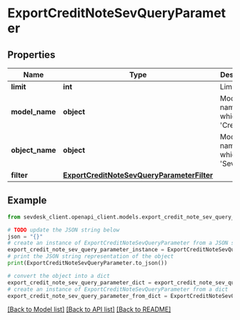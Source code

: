 # ExportCreditNoteSevQueryParameter


## Properties

Name | Type | Description | Notes
------------ | ------------- | ------------- | -------------
**limit** | **int** | Limit export | [optional] 
**model_name** | **object** | Model name, which is &#39;CreditNote&#39; | 
**object_name** | **object** | Model name, which is &#39;SevQuery&#39; | 
**filter** | [**ExportCreditNoteSevQueryParameterFilter**](ExportCreditNoteSevQueryParameterFilter.md) |  | [optional] 

## Example

```python
from sevdesk_client.openapi_client.models.export_credit_note_sev_query_parameter import ExportCreditNoteSevQueryParameter

# TODO update the JSON string below
json = "{}"
# create an instance of ExportCreditNoteSevQueryParameter from a JSON string
export_credit_note_sev_query_parameter_instance = ExportCreditNoteSevQueryParameter.from_json(json)
# print the JSON string representation of the object
print(ExportCreditNoteSevQueryParameter.to_json())

# convert the object into a dict
export_credit_note_sev_query_parameter_dict = export_credit_note_sev_query_parameter_instance.to_dict()
# create an instance of ExportCreditNoteSevQueryParameter from a dict
export_credit_note_sev_query_parameter_from_dict = ExportCreditNoteSevQueryParameter.from_dict(export_credit_note_sev_query_parameter_dict)
```
[[Back to Model list]](../README.md#documentation-for-models) [[Back to API list]](../README.md#documentation-for-api-endpoints) [[Back to README]](../README.md)


